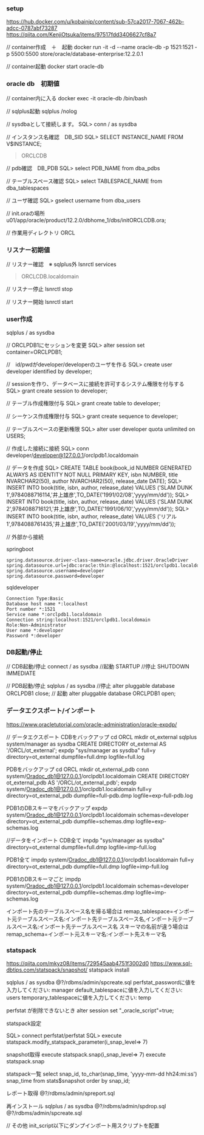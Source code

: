### setup
https://hub.docker.com/u/kobainjp/content/sub-57ca2017-7067-462b-adcc-0787abf73287
https://qiita.com/KenjiOtsuka/items/97517fdd3406627cf8a7

// container作成　＋　起動
docker run -it -d --name oracle-db -p 1521:1521 -p 5500:5500 store/oracle/database-enterprise:12.2.0.1 

// container起動
docker start oracle-db

### oracle db　初期値

// container内に入る
docker exec -it oracle-db /bin/bash

// sqlplus起動
sqlplus /nolog

// sysdbaとして接続します。
SQL> conn / as sysdba

// インスタンス名確認　DB_SID
SQL> SELECT INSTANCE_NAME FROM V$INSTANCE;
>ORCLCDB

// pdb確認　DB_PDB
SQL> select PDB_NAME from dba_pdbs

// テーブルスペース確認
SQL> select TABLESPACE_NAME from dba_tablespaces

// ユーザ確認
SQL> gselect username from dba_users

// init.oraの場所
u01/app/oracle/product/12.2.0/dbhome_1/dbs/initORCLCDB.ora;

// 作業用ディレクトリ
ORCL


### リスナー初期値

// リスナー確認　※ sqlplus外
lsnrctl services
>ORCLCDB.localdomain

// リスナー停止
lsnrctl stop

// リスナー開始
lsnrctl start

### user作成　
sqlplus / as sysdba

// ORCLPDB1にセッションを変更
SQL> alter session set container=ORCLPDB1;

//　id/pwdがdeveloper/developerのユーザを作る
SQL> create user developer identified by developer;

// sessionを作り、データベースに接続を許可するシステム権限を付与する
SQL> grant create session to developer;

// テーブル作成権限付与
SQL> grant create table to developer;

// シーケンス作成権限付与
SQL> grant create sequence to developer;

// テーブルスペースの更新権限
SQL> alter user developer quota unlimited on USERS;

// 作成した接続に接続
SQL> conn developer/developer@127.0.0.1/orclpdb1.localdomain   

// データを作成
SQL> CREATE TABLE book(book_id NUMBER GENERATED ALWAYS AS IDENTITY NOT NULL PRIMARY KEY, isbn NUMBER, title NVARCHAR2(50), author NVARCHAR2(50), release_date DATE);
SQL> INSERT INTO book(title, isbn,  author, release_date) VALUES ('SLAM DUNK 1',9784088716114,'井上雄彦',TO_DATE('1991/02/08','yyyy/mm/dd'));
SQL> INSERT INTO book(title, isbn,  author, release_date) VALUES ('SLAM DUNK 2',9784088716121,'井上雄彦',TO_DATE('1991/06/10','yyyy/mm/dd'));
SQL> INSERT INTO book(title, isbn,  author, release_date) VALUES ('リアル 1',9784088761435,'井上雄彦',TO_DATE('2001/03/19','yyyy/mm/dd'));

// 外部から接続

springboot

```
spring.datasource.driver-class-name=oracle.jdbc.driver.OracleDriver
spring.datasource.url=jdbc:oracle:thin:@localhost:1521/orclpdb1.localdomain
spring.datasource.username=developer
spring.datasource.password=developer

```

sqldeveloper

```
Connection Type:Basic
Database host name *:localhost
Port number *:1521
Service name *:orclpdb1.localdomain
Connection string:localhost:1521/orclpdb1.localdomain
Role:Non-Administrator
User name *:developer
Password *:developer
```

### DB起動/停止

// CDB起動/停止
connect / as sysdba
//起動
STARTUP
//停止
SHUTDOWN IMMEDIATE

// PDB起動/停止
sqlplus / as sysdba
//停止
alter pluggable database ORCLPDB1 close; 
// 起動
alter pluggable database ORCLPDB1 open; 


### データエクスポート/インポート
https://www.oracletutorial.com/oracle-administration/oracle-expdp/

// データエクスポート
CDBをバックアップ
cd ORCL
mkdir ot_external
sqlplus system/manager as sysdba
CREATE DIRECTORY ot_external AS '/ORCL/ot_external';
expdp \"sys/manager as sysdba\" full=y directory=ot_external dumpfile=full.dmp  logfile=full.log

PDBをバックアップ
cd ORCL
mkdir ot_external_pdb
conn system/Oradoc_db1@127.0.0.1/orclpdb1.localdomain
CREATE DIRECTORY ot_external_pdb AS '/ORCL/ot_external_pdb';
expdp system/Oradoc_db1@127.0.0.1/orclpdb1.localdomain full=y directory=ot_external_pdb dumpfile=full-pdb.dmp  logfile=exp-full-pdb.log

PDB1のDBスキーマをバックアップ
expdp system/Oradoc_db1@127.0.0.1/orclpdb1.localdomain schemas=developer directory=ot_external_pdb dumpfile=schemas.dmp  logfile=exp-schemas.log 


//データをインポート
CDB全て
impdp \"sys/manager as sysdba\" directory=ot_external dumpfile=full.dmp logfile=imp-full.log 

PDB1全て
impdp system/Oradoc_db1@127.0.0.1/orclpdb1.localdomain full=y directory=ot_external_pdb dumpfile=full.dmp  logfile=imp-full.log 

PDB1のDBスキーマごと
impdp system/Oradoc_db1@127.0.0.1/orclpdb1.localdomain schemas=developer directory=ot_external_pdb dumpfile=schemas.dmp  logfile=imp-schemas.log 

インポート先のテーブルスペース名を帰る場合は remap_tablespace=インポート元テーブルスペース名:インポート先テーブルスペース名,インポート元テーブルスペース名:インポート先テーブルスペース名
スキーマの名前が違う場合は remap_schema=インポート元スキーマ名:インポート先スキーマ名

### statspack
https://qiita.com/mkyz08/items/729545aab4751f3002d0
https://www.sql-dbtips.com/statspack/snapshot/
statspack install

sqlplus / as sysdba
@?/rdbms/admin/spcreate.sql
perfstat_passwordに値を入力してください: manager
default_tablespaceに値を入力してください: users
temporary_tablespaceに値を入力してください: temp

perfstat が削除できないとき
alter session set "_oracle_script"=true;

statspack設定

SQL> connect perfstat/perfstat
SQL> execute statspack.modify_statspack_parameter(i_snap_level=> 7)

snapshot取得
execute statspack.snap(i_snap_level=> 7)
execute statspack.snap

statspack一覧
select snap_id, to_char(snap_time, 'yyyy-mm-dd hh24:mi:ss') snap_time from stats$snapshot order by snap_id;

レポート取得
@?/rdbms/admin/spreport.sql

再インストール
sqlplus / as sysdba
@?/rdbms/admin/spdrop.sql
@?/rdbms/admin/spcreate.sql


// その他
init_script以下にダンプインポート用スクリプトを配置











